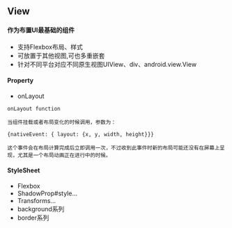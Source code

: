 ## View 

#### 作为布置UI最基础的组件

* 支持Flexbox布局、样式
* 可放置于其他视图,可也多重嵌套
* 针对不同平台对应不同原生视图UIView、div、android.view.View


#### Property

* onLayout 

```
onLayout function 

当组件挂载或者布局变化的时候调用，参数为：

{nativeEvent: { layout: {x, y, width, height}}}

这个事件会在布局计算完成后立即调用一次，不过收到此事件时新的布局可能还没有在屏幕上呈现，尤其是一个布局动画正在进行中的时候。
```

#### StyleSheet

* Flexbox
* ShadowProp#style...
* Transforms...
* background系列
* border系列